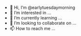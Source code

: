 - 👋 Hi, I’m @earlytuesdaymorning
- 👀 I’m interested in ...
- 🌱 I’m currently learning ...
- 💞️ I’m looking to collaborate on ...
- 📫 How to reach me ...

<!---
earlytuesdaymorning/earlytuesdaymorning is a ✨ special ✨ repository because its `README.md` (this file) appears on your GitHub profile.
You can click the Preview link to take a look at your changes.
--->
